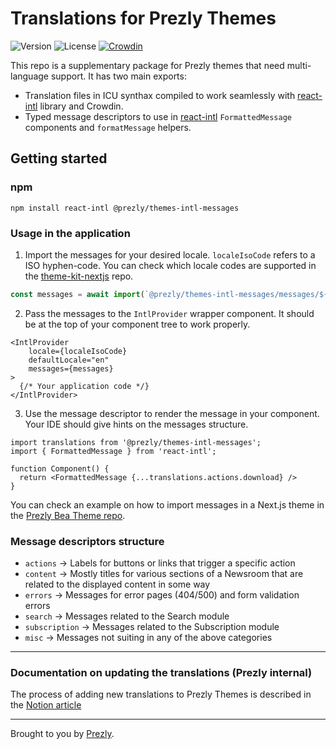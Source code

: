 # Translations for Prezly Themes

![Version](https://img.shields.io/npm/v/@prezly/themes-intl-messages)
![License](https://img.shields.io/npm/l/@prezly/themes-intl-messages)
[![Crowdin](https://badges.crowdin.net/prezly-themes/localized.svg)](https://crowdin.com)

This repo is a supplementary package for Prezly themes that need multi-language support.
It has two main exports:
- Translation files in ICU synthax compiled to work seamlessly with [react-intl] library and Crowdin.
- Typed message descriptors to use in [react-intl] `FormattedMessage` components and `formatMessage` helpers.

## Getting started



### npm
```Shell
npm install react-intl @prezly/themes-intl-messages
```

### Usage in the application

1) Import the messages for your desired locale. `localeIsoCode` refers to a ISO hyphen-code. You can check which locale codes are supported in the [theme-kit-nextjs](https://github.com/prezly/theme-kit-nextjs/blob/main/src/intl/locale.ts#L10-L57) repo.
```ts
const messages = await import(`@prezly/themes-intl-messages/messages/${localeIsoCode}.json`);
```

2) Pass the messages to the `IntlProvider` wrapper component. It should be at the top of your component tree to work properly.
```tsx
<IntlProvider
    locale={localeIsoCode}
    defaultLocale="en"
    messages={messages}
>
  {/* Your application code */}
</IntlProvider>
```

3) Use the message descriptor to render the message in your component. Your IDE should give hints on the messages structure.
```tsx
import translations from '@prezly/themes-intl-messages';
import { FormattedMessage } from 'react-intl';

function Component() {
  return <FormattedMessage {...translations.actions.download} />
}

```

You can check an example on how to import messages in a Next.js theme in the [Prezly Bea Theme repo](https://github.com/prezly/theme-nextjs-bea/blob/main/utils/lang.ts).

### Message descriptors structure

- `actions` -> Labels for buttons or links that trigger a specific action
- `content` -> Mostly titles for various sections of a Newsroom that are related to the displayed content in some way
- `errors` -> Messages for error pages (404/500) and form validation errors
- `search` -> Messages related to the Search module
- `subscription` -> Messages related to the Subscription module
- `misc` -> Messages not suiting in any of the above categories

---

### Documentation on updating the translations (Prezly internal)
The process of adding new translations to Prezly Themes is described in the [Notion article](https://www.notion.so/prezly/Themes-Translations-i18n-4ae8aa613db146168623dfc65d9e8359)

----

Brought to you by [Prezly](https://www.prezly.com/?utm_source=github&utm_campaign=@prezly/themes-intl-messages).

[react-intl]: https://formatjs.io/docs/react-intl
